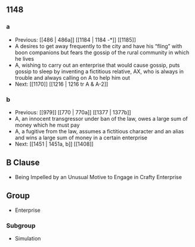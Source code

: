 ## 1148
### a
- Previous: [[486 | 486a]] [[1184 | 1184 -*]] [[1185]] 
- A desires to get away frequently to the city and have his “fling” with boon companions but fears the gossip of the rural community in which he lives
- A, wishing to carry out an enterprise that would cause gossip, puts gossip to sleep by inventing a fictitious relative, AX, who is always in trouble and always calling on A to help him out
- Next: [[1170]] [[1216 | 1216 tr A &amp; A-2]] 

### b
- Previous: [[979]] [[770 | 770a]] [[1377 | 1377b]] 
- A, an innocent transgressor under ban of the law, owes a large sum of money which he must pay
- A, a fugitive from the law, assumes a fictitious character and an alias and wins a large sum of money in a certain enterprise
- Next: [[1451 | 1451a, b]] [[1408]] 

## B Clause
- Being Impelled by an Unusual Motive to Engage in Crafty Enterprise

## Group
- Enterprise

### Subgroup
- Simulation

